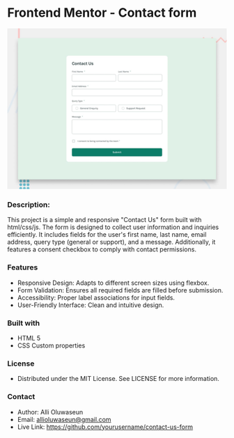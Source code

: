 # Frontend Mentor - Contact form

![Design preview for the Contact form coding challenge](./design/desktop-preview.jpg)

### Description: 
This project is a simple and responsive "Contact Us" form built with html/css/js. The form is designed to collect user information and inquiries efficiently. It includes fields for the user's first name, last name, email address, query type (general or support), and a message. Additionally, it features a consent checkbox to comply with contact permissions.

### Features
- Responsive Design: Adapts to different screen sizes using flexbox.
- Form Validation: Ensures all required fields are filled before submission.
- Accessibility: Proper label associations for input fields.
- User-Friendly Interface: Clean and intuitive design.

### Built with
- HTML 5
- CSS Custom properties

### License
- Distributed under the MIT License. See LICENSE for more information.


### Contact
- Author: Alli Oluwaseun
- Email: allioluwaseun@gmail.com
- Live Link: https://github.com/yourusername/contact-us-form


